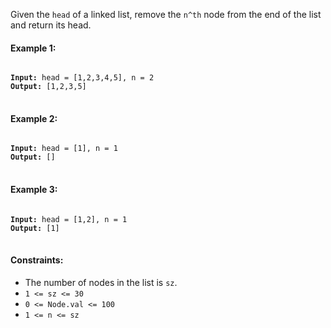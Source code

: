 Given the `head` of a linked list, remove the `n^th` node from the end of the list and return its head.
 

#### Example 1:

<pre>
<code>
<b>Input:</b> head = [1,2,3,4,5], n = 2
<b>Output:</b> [1,2,3,5]
</code>
</pre>

#### Example 2:

<pre>
<code>
<b>Input:</b> head = [1], n = 1
<b>Output:</b> []
</code>
</pre>

#### Example 3:

<pre>
<code>
<b>Input:</b> head = [1,2], n = 1
<b>Output:</b> [1]
</code>
</pre>
 

#### Constraints:

- The number of nodes in the list is `sz`.
- `1 <= sz <= 30`
- `0 <= Node.val <= 100`
- `1 <= n <= sz`

